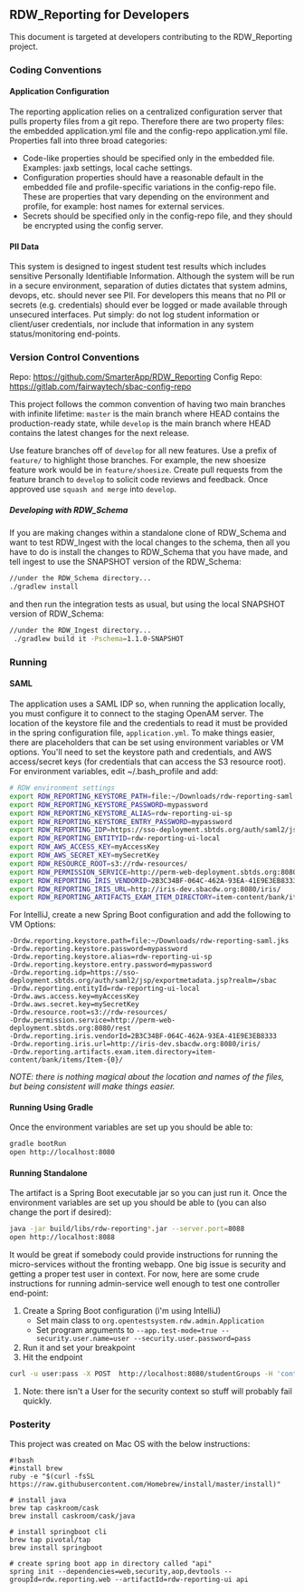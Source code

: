 ## RDW_Reporting for Developers

This document is targeted at developers contributing to the RDW_Reporting project.

### Coding Conventions

#### Application Configuration
The reporting application relies on a centralized configuration server that pulls property files from a git repo. 
Therefore there are two property files: the embedded application.yml file and the config-repo application.yml file.
Properties fall into three broad categories: 
* Code-like properties should be specified only in the embedded file. Examples: jaxb settings, local cache settings.
* Configuration properties should have a reasonable default in the embedded file and profile-specific variations in 
the config-repo file. These are properties that vary depending on the environment and profile, for example: host 
names for external services.
* Secrets should be specified only in the config-repo file, and they should be encrypted using the config server.

#### PII Data
This system is designed to ingest student test results which includes sensitive Personally Identifiable Information.
Although the system will be run in a secure environment, separation of duties dictates that system admins, devops, etc.
should never see PII. For developers this means that no PII or secrets (e.g. credentials) should ever be logged or
made available through unsecured interfaces. Put simply: do not log student information or client/user credentials, nor
include that information in any system status/monitoring end-points.


### Version Control Conventions
Repo: https://github.com/SmarterApp/RDW_Reporting
Config Repo: https://gitlab.com/fairwaytech/sbac-config-repo

This project follows the common convention of having two main branches with infinite lifetime: `master` is the main
branch where HEAD contains the production-ready state, while `develop` is the main branch where HEAD contains the 
latest changes for the next release.
 
Use feature branches off of `develop` for all new features. Use a prefix of `feature/` to highlight those branches.
For example, the new shoesize feature work would be in `feature/shoesize`. Create pull requests from the feature
branch to `develop` to solicit code reviews and feedback. Once approved use `squash and merge` into `develop`.

##### Developing with RDW_Schema
If you are making changes within a standalone clone of RDW_Schema and want to test RDW_Ingest with the local changes to
the schema, then all you have to do is install the changes to RDW_Schema that you have made, and tell ingest to use the 
SNAPSHOT version of the RDW_Schema:
```bash
//under the RDW_Schema directory...
./gradlew install
```
and then run the integration tests as usual, but using the local SNAPSHOT version of RDW_Schema:
```bash
//under the RDW_Ingest directory...
 ./gradlew build it -Pschema=1.1.0-SNAPSHOT
```


### Running

#### SAML
The application uses a SAML IDP so, when running the application locally, you must configure it to connect to the 
staging OpenAM server. The location of the keystore file and the credentials to read it must be provided in the 
spring configuration file, `application.yml`. To make things easier, there are placeholders that can be set using
environment variables or VM options. You'll need to set the keystore path and credentials, and AWS access/secret keys 
(for credentials that can access the S3 resource root). For environment variables, edit ~/.bash_profile and add:
```bash
# RDW environment settings
export RDW_REPORTING_KEYSTORE_PATH=file:~/Downloads/rdw-reporting-saml.jks
export RDW_REPORTING_KEYSTORE_PASSWORD=mypassword
export RDW_REPORTING_KEYSTORE_ALIAS=rdw-reporting-ui-sp
export RDW_REPORTING_KEYSTORE_ENTRY_PASSWORD=mypassword
export RDW_REPORTING_IDP=https://sso-deployment.sbtds.org/auth/saml2/jsp/exportmetadata.jsp?realm=/sbac
export RDW_REPORTING_ENTITYID=rdw-reporting-ui-local
export RDW_AWS_ACCESS_KEY=myAccessKey
export RDW_AWS_SECRET_KEY=mySecretKey
export RDW_RESOURCE_ROOT=s3://rdw-resources/
export RDW_PERMISSION_SERVICE=http://perm-web-deployment.sbtds.org:8080/rest
export RDW_REPORTING_IRIS_VENDORID=2B3C34BF-064C-462A-93EA-41E9E3EB8333
export RDW_REPORTING_IRIS_URL=http://iris-dev.sbacdw.org:8080/iris/
export RDW_REPORTING_ARTIFACTS_EXAM_ITEM_DIRECTORY=item-content/bank/items/Item-{0}/
```
For IntelliJ, create a new Spring Boot configuration and add the following to VM Options:
```text
-Drdw.reporting.keystore.path=file:~/Downloads/rdw-reporting-saml.jks
-Drdw.reporting.keystore.password=mypassword
-Drdw.reporting.keystore.alias=rdw-reporting-ui-sp
-Drdw.reporting.keystore.entry.password=mypassword
-Drdw.reporting.idp=https://sso-deployment.sbtds.org/auth/saml2/jsp/exportmetadata.jsp?realm=/sbac
-Drdw.reporting.entityId=rdw-reporting-ui-local
-Drdw.aws.access.key=myAccessKey
-Drdw.aws.secret.key=mySecretKey
-Drdw.resource.root=s3://rdw-resources/
-Drdw.permission.service=http://perm-web-deployment.sbtds.org:8080/rest
-Drdw.reporting.iris.vendorId=2B3C34BF-064C-462A-93EA-41E9E3EB8333
-Drdw.reporting.iris.url=http://iris-dev.sbacdw.org:8080/iris/
-Drdw.reporting.artifacts.exam.item.directory=item-content/bank/items/Item-{0}/
```
_NOTE: there is nothing magical about the location and names of the files, but being consistent will make things easier._ 


#### Running Using Gradle
Once the environment variables are set up you should be able to:
```bash
gradle bootRun 
open http://localhost:8080
```
#### Running Standalone
The artifact is a Spring Boot executable jar so you can just run it. Once the environment variables are set up you 
should be able to (you can also change the port if desired):
```bash
java -jar build/libs/rdw-reporting*.jar --server.port=8088
open http://localhost:8088
```

It would be great if somebody could provide instructions for running the micro-services without the fronting webapp.
One big issue is security and getting a proper test user in context. For now, here are some crude instructions for
running admin-service well enough to test one controller end-point:
1. Create a Spring Boot configuration (i'm using IntelliJ)
    * Set main class to `org.opentestsystem.rdw.admin.Application`
    * Set program arguments to `--app.test-mode=true --security.user.name=user --security.user.password=pass`
1. Run it and set your breakpoint
1. Hit the endpoint
```bash
curl -u user:pass -X POST  http://localhost:8080/studentGroups -H 'content-type: multipart/form-data; boundary=----WebKitFormBoundary7MA4YWxkTrZu0gW' --data-binary $'------WebKitFormBoundary7MA4YWxkTrZu0gW\r\nContent-Disposition: form-data; name="file"; filename="demo 演示.csv"\r\nContent-Type: text/csv\r\n\r\n\r\n------WebKitFormBoundary7MA4YWxkTrZu0gW--\r\n'
```
1. Note: there isn't a User for the security context so stuff will probably fail quickly.

### Posterity
This project was created on Mac OS with the below instructions:
```
#!bash
#install brew
ruby -e "$(curl -fsSL https://raw.githubusercontent.com/Homebrew/install/master/install)"

# install java
brew tap caskroom/cask
brew install caskroom/cask/java

# install springboot cli
brew tap pivotal/tap
brew install springboot

# create spring boot app in directory called "api"
spring init --dependencies=web,security,aop,devtools --groupId=rdw.reporting.web --artifactId=rdw-reporting-ui api
```
